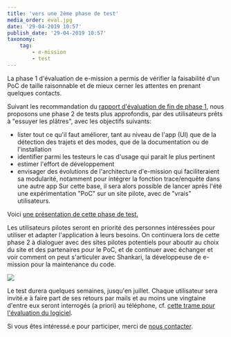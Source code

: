 ```yaml
---
title: 'vers une 2ème phase de test'
media_order: eval.jpg
date: '29-04-2019 10:57'
publish_date: '29-04-2019 10:57'
taxonomy:
    tag:
        - e-mission
        - test
---
```


La phase 1 d'évaluation de e-mission a permis de vérifier la faisabilité d'un PoC de taille raisonnable et de mieux cerner les attentes en prenant quelques contacts.


Suivant les recommandation du [rapport d'évaluation de fin de phase 1](https://oultim.frama.site/livrables), nous proposons une phase 2 de tests plus approfondis, par des utilisateurs prêts à "essuyer les plâtres", avec les objectifs suivants:
- lister tout ce qu'il faut améliorer, tant au niveau de l'app (UI) que de la détection des trajets et des modes, que de la documentation ou de l'installation 
- identifier parmi les testeurs le cas d'usage qui parait le plus pertinent
- estimer l'effort de développement
- envisager des évolutions de l'architecture d'e-mission qui faciliteraient sa modularité, notamment pour intégrer la fonction trace/enquête dans une autre app
Sur cette base, il sera alors possible de lancer après l'été une expérimentation "PoC" sur un site pilote, avec de "vrais" utilisateurs.

Voici [une présentation de cette phase de test.](https://docs.google.com/document/d/1X_FwiXjmWEFCLNhEXNa3-cD0FCjOURlLClCUiUoQ6PM/)

Les utilisateurs pilotes seront en priorité des personnes intéressées pour utiliser et adapter l'application à leurs besoins.
On continuera lors de cette phase 2 à dialoguer avec des sites pilotes potentiels pour aboutir au choix du site et des partenaires pour le PoC, et de continuer avec échanger et voir comment on peut s'articuler avec Shankari, la développeuse de e-mission pour la maintenance du code.

![](eval.jpg)

Le test durera quelques semaines, jusqu'en juillet. 
Chaque utilisateur sera invité.e à faire part de ses retours par mails et au moins une vingtaine d'entre eux seront interrogés (a priori) au téléphone, cf. [cette trame pour l'évaluation du logiciel](https://docs.google.com/document/d/1X_FwiXjmWEFCLNhEXNa3-cD0FCjOURlLClCUiUoQ6PM/). 

Si vous êtes intéressé.e pour participer, merci de [nous contacter](https://oultim.frama.site/contact).